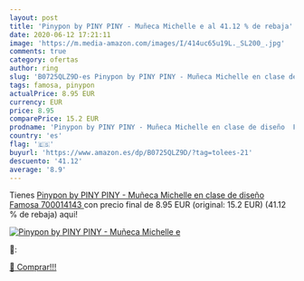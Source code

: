 ```yaml
---
layout: post
title: 'Pinypon by PINY PINY - Muñeca Michelle e al 41.12 % de rebaja'
date: 2020-06-12 17:21:11
image: 'https://m.media-amazon.com/images/I/414uc65u19L._SL200_.jpg'
comments: true
category: ofertas
author: ring
slug: 'B0725QLZ9D-es Pinypon by PINY PINY - Muñeca Michelle en clase de diseño...'
tags: famosa, pinypon
actualPrice: 8.95 EUR
currency: EUR
price: 8.95
comparePrice: 15.2 EUR
prodname: 'Pinypon by PINY PINY - Muñeca Michelle en clase de diseño  Famosa 700014143 '
country: 'es'
flag: '🇪🇸'
buyurl: 'https://www.amazon.es/dp/B0725QLZ9D/?tag=tolees-21'
descuento: '41.12'
average: '8.9'
---
```


Tienes [Pinypon by PINY PINY - Muñeca Michelle en clase de diseño  Famosa 700014143 ](https://www.amazon.es/dp/B0725QLZ9D/?tag=tolees-21) con precio final de  8.95 EUR (original: 15.2 EUR) (41.12 %  de rebaja) aqui!

[![Pinypon by PINY PINY - Muñeca Michelle e](https://m.media-amazon.com/images/I/414uc65u19L._SL200_.jpg)](https://www.amazon.es/dp/B0725QLZ9D/?tag=tolees-21)

🔎:


[🛒 Comprar!!!](https://www.amazon.es/dp/B0725QLZ9D/?tag=tolees-21)
